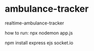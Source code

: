 # ambulance-tracker
realtime-ambulance-tracker

how to run:  npx nodemon app.js

npm install express ejs socket.io
